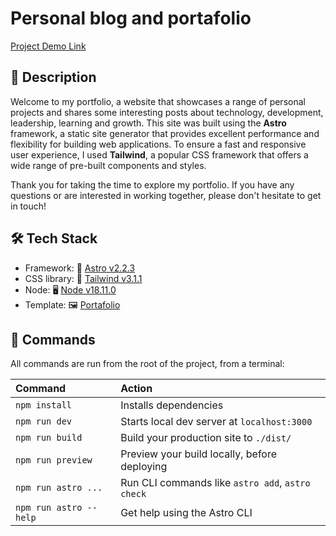 # Personal blog and portafolio
[Project Demo Link](https://example.com)

## 📝 Description

Welcome to my portfolio, a website that showcases a range of personal projects and shares some interesting posts about technology, development, leadership, learning and growth. This site was built using the **Astro** framework, a static site generator that provides excellent performance and flexibility for building web applications. To ensure a fast and responsive user experience, I used **Tailwind**, a popular CSS framework that offers a wide range of pre-built components and styles.

Thank you for taking the time to explore my portfolio. If you have any questions or are interested in working together, please don't hesitate to get in touch!

## 🛠️ Tech Stack

- Framework: 🚀 [Astro v2.2.3](https://astro.build/)
- CSS library: 🎨 [Tailwind v3.1.1](https://astro.build/)
- Node: 🖥️ [Node v18.11.0](https://astro.build/)
- Template: 🖼️ [Portafolio](https://stackblitz.com/github/withastro/astro/tree/latest/examples/portfolio)

## 🧞 Commands

All commands are run from the root of the project, from a terminal:

| Command                | Action                                           |
| :--------------------- | :----------------------------------------------- |
| `npm install`          | Installs dependencies                            |
| `npm run dev`          | Starts local dev server at `localhost:3000`      |
| `npm run build`        | Build your production site to `./dist/`          |
| `npm run preview`      | Preview your build locally, before deploying     |
| `npm run astro ...`    | Run CLI commands like `astro add`, `astro check` |
| `npm run astro --help` | Get help using the Astro CLI                     |

